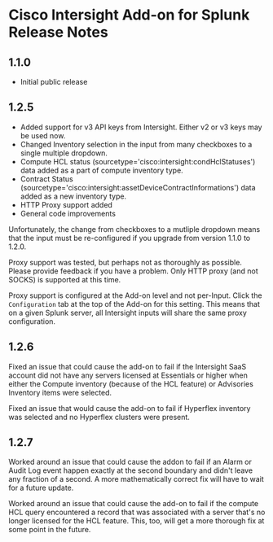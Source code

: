 # Cisco Intersight Add-on for Splunk Release Notes

## 1.1.0

- Initial public release

## 1.2.5

- Added support for v3 API keys from Intersight.  Either v2 or v3 keys may be used now.
- Changed Inventory selection in the input from many checkboxes to a single multiple dropdown.
- Compute HCL status (sourcetype='cisco:intersight:condHclStatuses') data added as a part of compute inventory type.
- Contract Status (sourcetype='cisco:intersight:assetDeviceContractInformations') data added as a new inventory type.
- HTTP Proxy support added
- General code improvements

Unfortunately, the change from checkboxes to a mutliple dropdown means that the input must be re-configured if you upgrade from version 1.1.0 to 1.2.0.

Proxy support was tested, but perhaps not as thoroughly as possible.  Please provide feedback if you have a problem.  Only HTTP proxy (and not SOCKS) is supported at this time.

Proxy support is configured at the Add-on level and not per-Input.  Click the `Configuration` tab at the top of the Add-on for this setting.  This means that on a given Splunk server, all Intersight inputs will share the same proxy configuration.

## 1.2.6

Fixed an issue that could cause the add-on to fail if the Intersight SaaS account did not have any servers licensed at Essentials or higher when either the Compute inventory (because of the HCL feature) or Advisories Inventory items were selected.

Fixed an issue that would cause the add-on to fail if Hyperflex inventory was selected and no Hyperflex clusters were present.

## 1.2.7

Worked around an issue that could cause the addon to fail if an Alarm or Audit Log event happen exactly at the second boundary and didn't leave any fraction of a second.  A more mathematically correct fix will have to wait for a future update.

Worked around an issue that could cause the add-on to fail if the compute HCL query encountered a record that was associated with a server that's no longer licensed for the HCL feature.  This, too, will get a more thorough fix at some point in the future.
